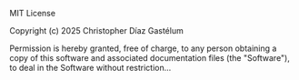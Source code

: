 MIT License

Copyright (c) 2025 Christopher Díaz Gastélum

Permission is hereby granted, free of charge, to any person obtaining a copy
of this software and associated documentation files (the "Software"), to deal
in the Software without restriction...

